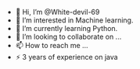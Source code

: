 - 👋 Hi, I’m @White-devil-69
- 👀 I’m interested in Machine learning.
- 🌱 I’m currently learning Python.
- 💞️ I’m looking to collaborate on ...
- 📫 How to reach me ...
- ⚡ 3 years of experience on java

<!---
White-devil-69/White-devil-69 is a ✨ special ✨ repository because its `README.md` (this file) appears on your GitHub profile.
You can click the Preview link to take a look at your changes.
--->
